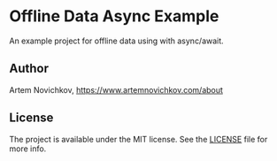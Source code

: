 
# Offline Data Async Example

An example project for offline data using with async/await.


## Author

Artem Novichkov, https://www.artemnovichkov.com/about

## License

The project is available under the MIT license. See the [LICENSE](./LICENSE) file for more info.
